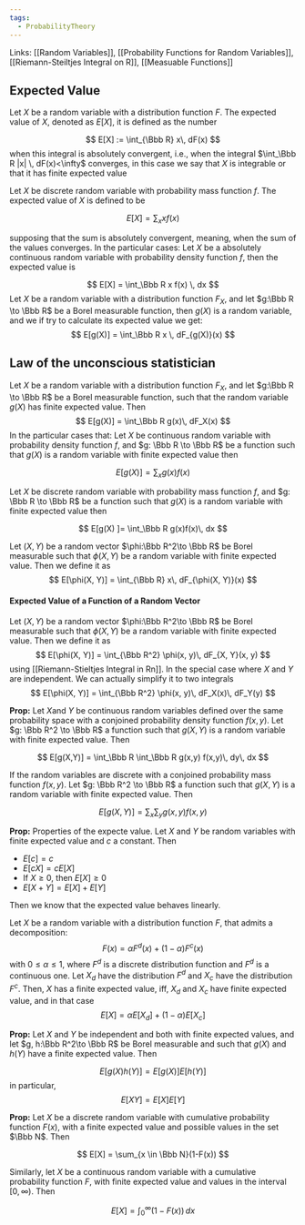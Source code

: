 ```yaml
---
tags:
  - ProbabilityTheory
---
```

Links: [[Random Variables]], [[Probability Functions for Random Variables]], [[Riemann-Steiltjes Integral on R]], [[Measuable Functions]]

## Expected Value
Let $X$ be a random variable with a distribution function $F$. The expected value of $X$, denoted as $E[X]$, it is defined as the number 

$$
E[X] := \int_{\Bbb R} x\, dF(x)
$$
when this integral is absolutely convergent, i.e.,  when the integral $\int_\Bbb R |x| \, dF(x)<\infty$ converges, in this case we say that $X$ is integrable or that it has finite expected value 

Let $X$ be discrete random variable with probability mass function $f$. The expected value of $X$ is defined to be 

$$
E[X]= \sum_{x} xf(x)
$$

supposing that the sum is absolutely convergent, meaning, when the sum of the values converges. 
In the particular cases:
Let $X$ be a absolutely continuous random variable with probability density function $f$, then the expected value is 

$$
E[X] = \int_\Bbb R x f(x) \, dx
$$
Let $X$ be a random variable with a distribution function $F_X$, and let $g:\Bbb R \to \Bbb R$ be a Borel measurable function, then $g(X)$ is a random variable, and we if try to calculate its expected value we get: 
$$
E[g(X)] = \int_\Bbb R x \, dF_{g(X)}(x)
$$
## **Law of the unconscious statistician**
Let $X$ be a random variable with a distribution function $F_X$, and let $g:\Bbb R \to \Bbb R$ be a Borel measurable function, such that the random variable $g(X)$ has finite expected value. Then 
$$
E[g(X)] = \int_\Bbb R g(x)\, dF_X(x)
$$
In the particular cases that:
Let $X$ be continuous random variable with probability density function $f$, and $g: \Bbb R \to \Bbb R$ be a function such that $g(X)$ is a random variable with finite expected value then 

$$
E[g(X) ]= \sum_x g(x)f(x)
$$

Let $X$ be discrete random variable with probability mass function $f$, and $g: \Bbb R \to \Bbb R$ be a function such that $g(X)$ is a random variable with finite expected value then 

$$
E[g(X) ]= \int_\Bbb R g(x)f(x)\, dx
$$

Let $(X, Y)$ be a random vector $\phi:\Bbb R^2\to \Bbb R$ be Borel measurable such that $\phi(X, Y)$ be a random variable with finite expected value. Then we define it as
$$
E[\phi(X, Y)] = \int_{\Bbb R} x\, dF_{\phi(X, Y)}(x)
$$
#### Expected Value of a Function of a Random Vector

Let $(X, Y)$ be a random vector $\phi:\Bbb R^2\to \Bbb R$ be Borel measurable such that $\phi(X, Y)$ be a random variable with finite expected value. Then we define it as
$$
E[\phi(X, Y)] = \int_{\Bbb R^2} \phi(x, y)\, dF_{X, Y}(x, y)
$$
using [[Riemann-Stieltjes Integral in Rn]]. In the special case where $X$ and $Y$ are independent. We can actually simplify it to two integrals
$$
E[\phi(X, Y)] = \int_{\Bbb R^2} \phi(x, y)\, dF_X(x)\, dF_Y(y)
$$

************Prop:************ Let $X$and $Y$ be continuous random variables defined over the same probability space with a conjoined probability density function $f(x,y)$. Let $g: \Bbb R^2 \to \Bbb R$ a function such that $g(X, Y)$ is a random variable with finite expected value. Then 

$$
E[g(X,Y)] = \int_\Bbb R \int_\Bbb R g(x,y) f(x,y)\, dy\, dx
$$

If the random variables are discrete with a conjoined probability mass function $f(x, y)$. Let $g: \Bbb R^2 \to \Bbb R$ a function such that $g(X, Y)$ is a random variable with finite expected value. Then 

$$
E[g(X,Y)] = \sum_x \sum _y g(x,y) f(x,y)
$$

************Prop:************ Properties of the expecte value. Let $X$ and $Y$ be random variables with finite expected value and $c$ a constant. Then 

- $E[c] = c$
- $E[cX] = cE[X]$
- If $X \ge0$, then $E[X] \ge 0$
- $E[X+Y] = E[X]+E[Y]$

Then we know that the expected value behaves linearly. 

Let $X$ be a random variable with a distribution function $F$, that admits a decomposition:
$$
F(x) =\alpha F^d(x) + (1-\alpha)F^c(x)
	$$with $0\le \alpha \le 1$, where $F^d$ is a discrete distribution function and  $F^d$ is a continuous one.  Let $X_d$ have the distribution $F^d$ and $X_c$ have the distribution $F^c$. Then, $X$ has a finite expected value, iff, $X_d$ and $X_c$ have finite expected value, and in that case
$$
E[X] = \alpha E[X_d]+ (1-\alpha)E[X_c]
$$

************Prop:************ Let $X$ and $Y$ be independent and both with finite expected values, and let $g, h:\Bbb R^2\to \Bbb R$ be Borel measurable and such that $g(X)$ and $h(Y)$ have a finite expected value. Then 

$$
E[g(X)h(Y)] = E[g(X)]E[h(Y)]
$$
in particular,
$$
E[XY] = E[X]E[Y]
$$

************Prop:************ Let $X$ be a discrete random variable with cumulative probability function $F(x)$, with a finite expected value and possible values in the set $\Bbb N$. Then 

$$
E[X] = \sum_{x \in \Bbb N}(1-F(x))
$$

Similarly, let $X$ be a continuous random variable with a cumulative probability function $F$, with finite expected value and values in the interval $[0, \infty)$. Then 

$$
E[X] = \int_0^\infty (1-F(x)) \, dx
$$
